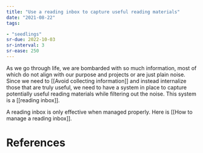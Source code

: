 ```yaml
---
title: "Use a reading inbox to capture useful reading materials"
date: "2021-08-22"
tags:

- "seedlings"
sr-due: 2022-10-03
sr-interval: 3
sr-ease: 250
---
```


As we go through life, we are bombarded with so much information, most of which do not align with our purpose and projects or are just plain noise. Since we need to [[Avoid collecting information]] and instead internalize those that are truly useful, we need to have a system in place to capture potentially useful reading materials while filtering out the noise. This system is a [[reading inbox]].

A reading inbox is only effective when managed properly. Here is [[How to manage a reading inbox]].

# References